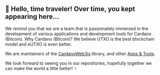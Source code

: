 ## 👋 Hello, time traveler! Over time, you kept appearing here...

We remind you that we are a team that is passionately immersed in the development of various applications and development tools for Cardano (Bitcoin). Why Cardano (Bitcoin)? We believe UTXO is the best blockchain model and eUTXO is even better.

We are maintainers of the [CardanoWeb3js](https://github.com/xray-network/cardano-web3-js) library, and other [Apps & Tools](https://github.com/xray-network/projects-map). 

We look forward to seeing you in our repositories, hopefully together we can make the world a little better! ✨
